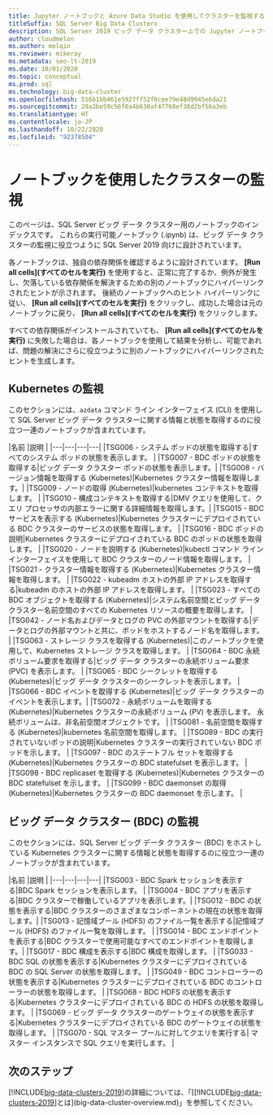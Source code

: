 ```yaml
---
title: Jupyter ノートブックと Azure Data Studio を使用してクラスターを監視する
titleSuffix: SQL Server Big Data Clusters
description: SQL Server 2019 ビッグ データ クラスター上での Jupyter ノートブックと Azure Data Studio を使用したクラスターの監視。
author: cloudmelon
ms.author: melqin
ms.reviewer: mikeray
ms.metadata: seo-lt-2019
ms.date: 10/01/2020
ms.topic: conceptual
ms.prod: sql
ms.technology: big-data-cluster
ms.openlocfilehash: 516b1bb461e5927ff52f0cee79e48d9945e6da21
ms.sourcegitcommit: 29a2be59c56f8a4b630af47760ef38d2bf56a3eb
ms.translationtype: HT
ms.contentlocale: ja-JP
ms.lasthandoff: 10/22/2020
ms.locfileid: "92378504"
---
```

# <a name="monitoring-cluster-with-notebooks"></a>ノートブックを使用したクラスターの監視

このページは、SQL Server ビッグ データ クラスター用のノートブックのインデックスです。 これらの実行可能ノートブック (.ipynb) は、ビッグ データ クラスターの監視に役立つように SQL Server 2019 向けに設計されています。

各ノートブックは、独自の依存関係を確認するように設計されています。 **[Run all cells]\(すべてのセルを実行\)** を使用すると、正常に完了するか、例外が発生し、欠落している依存関係を解決するための別のノートブックにハイパーリンクされたヒントが示されます。 後続のノートブックへのヒント ハイパーリンクに従い、 **[Run all cells]\(すべてのセルを実行\)** をクリックし、成功した場合は元のノートブックに戻り、 **[Run all cells]\(すべてのセルを実行\)** をクリックします。

すべての依存関係がインストールされていても、 **[Run all cells]\(すべてのセルを実行\)** に失敗した場合は、各ノートブックを使用して結果を分析し、可能であれば、問題の解決にさらに役立つように別のノートブックにハイパーリンクされたヒントを生成します。


## <a name="monitoring-kubernetes"></a>Kubernetes の監視

このセクションには、`azdata` コマンド ライン インターフェイス (CLI) を使用して SQL Server ビッグ データ クラスターに関する情報と状態を取得するのに役立つ一連のノートブックが含まれています。

|名前 |説明 |
|---|---|---|---|
|TSG006 - システム ポッドの状態を取得する|すべてのシステム ポッドの状態を表示します。 |
|TSG007 - BDC ポッドの状態を取得する|ビッグ データ クラスター ポッドの状態を表示します。|
|TSG008 - バージョン情報を取得する (Kubernetes)|Kubernetes クラスター情報を取得します。|
|TSG009 - ノードの取得 (Kubernetes)|kubernetes コンテキストを取得します。 |
|TSG010 - 構成コンテキストを取得する|DMV クエリを使用して、クエリ プロセッサの内部エラーに関する詳細情報を取得します。|
|TSG015 - BDC サービスを表示する (Kubernetes)|Kubernetes クラスターにデプロイされている BDC クラスターのサービスの状態を取得します。 |
|TSG016 - BDC ポッドの説明|Kubernetes クラスターにデプロイされている BDC のポッドの状態を取得します。 |
|TSG020 - ノードを説明する (Kubernetes)|kubectl コマンド ライン インターフェイスを使用して BDC クラスターのノード情報を取得します。 |
|TSG021 - クラスター情報を取得する (Kubernetes)|Kubernetes クラスター情報を取得します。 |
|TSG022 - kubeadm ホストの外部 IP アドレスを取得する|kubeadm のホストの外部 IP アドレスを取得します。 |
|TSG023 - すべての BDC オブジェクトを取得する (Kubernetes)|システム名前空間とビッグ データ クラスター名前空間のすべての Kubernetes リソースの概要を取得します。 |
|TSG042 - ノード名およびデータとログの PVC の外部マウントを取得する|データとログの外部マウントと共に、ポッドをホストするノード名を取得します。 |
|TSG063 - ストレージ クラスを取得する (Kubernetes)|このノートブックを使用して、Kubernetes ストレージ クラスを取得します。 |
|TSG064 - BDC 永続ボリューム要求を取得する|ビッグ データ クラスターの永続ボリューム要求 (PVC) を表示します。 |
|TSG065 - BDC シークレットを取得する (Kubernetes)|ビッグ データ クラスターのシークレットを表示します。 |
|TSG066 - BDC イベントを取得する (Kubernetes)|ビッグ データ クラスターのイベントを表示します。|
|TSG072 - 永続ボリュームを取得する (Kubernetes)|Kubernetes クラスターの永続ボリューム (PV) を表示します。 永続ボリュームは、非名前空間オブジェクトです。 |
|TSG081 - 名前空間を取得する (Kubernetes)|kubernetes 名前空間を取得します。 |
|TSG089 - BDC の実行されていないポッドの説明|Kubernetes クラスターの実行されていない BDC ポッドを示します。 |
|TSG097 - BDC のステートフル セットを取得する (Kubernetes)|Kubernetes クラスターの BDC statefulset を表示します。 |
|TSG098 - BDC replicaset を取得する (Kubernetes)|Kubernetes クラスターの BDC statefulset を示します。 |
|TSG099 - BDC daemonset の取得 (Kubernetes)|Kubernetes クラスターの BDC daemonset を示します。 |


## <a name="monitor-big-data-cluster-bdc"></a>ビッグ データ クラスター (BDC) の監視

このセクションには、SQL Server ビッグ データ クラスター (BDC) をホストしている Kubernetes クラスターに関する情報と状態を取得するのに役立つ一連のノートブックが含まれています。

|名前 |説明 |
|---|---|---|---|
|TSG003 - BDC Spark セッションを表示する|BDC Spark セッションを表示します。 |
|TSG004 - BDC アプリを表示する|BDC クラスターで稼働しているアプリを表示します。|
|TSG012 - BDC の状態を表示する|BDC クラスターのさまざまなコンポーネントの現在の状態を取得します。|
|TSG013 - 記憶域プール (HDFS) のファイル一覧を表示する|記憶域プール (HDFS) のファイル一覧を取得します。 |
|TSG014 - BDC エンドポイントを表示する|BDC クラスターで使用可能なすべてのエンドポイントを取得します。|
|TSG017 - BDC 構成を表示する|BDC 構成を取得します。 |
|TSG033 - BDC SQL の状態を表示する|Kubernetes クラスターにデプロイされている BDC の SQL Server の状態を取得します。 |
|TSG049 - BDC コントローラーの状態を表示する|Kubernetes クラスターにデプロイされている BDC のコントローラーの状態を取得します。 |
|TSG068 - BDC HDFS の状態を表示する|Kubernetes クラスターにデプロイされている BDC の HDFS の状態を取得します。 |
|TSG069 - ビッグ データ クラスターのゲートウェイの状態を表示する|Kubernetes クラスターにデプロイされている BDC のゲートウェイの状態を取得します。 |
|TSG070 - SQL マスター プールに対してクエリを実行する| マスター インスタンスで SQL クエリを実行します。 |

## <a name="next-steps"></a>次のステップ

[!INCLUDE[big-data-clusters-2019](../includes/ssbigdataclusters-ss-nover.md)]の詳細については、「[[!INCLUDE[big-data-clusters-2019](../includes/ssbigdataclusters-ver15.md)]とは](big-data-cluster-overview.md)」を参照してください。
